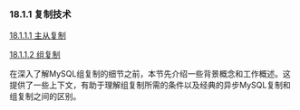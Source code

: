### 18.1.1 复制技术
 [18.1.1.1 主从复制](18.01.01.00.复制技术.md) 

[18.1.1.2 组复制](18.01.01.02.组复制.md)

在深入了解MySQL组复制的细节之前，本节先介绍一些背景概念和工作概述。这提供了一些上下文，有助于理解组复制所需的条件以及经典的异步MySQL复制和组复制之间的区别。
